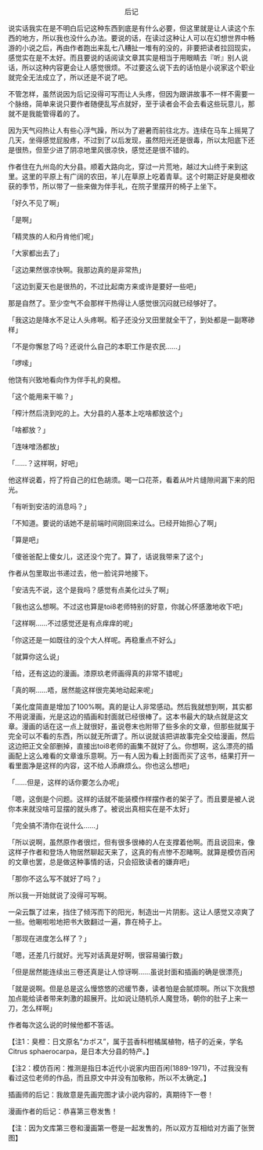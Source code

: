 <p align="center">后记</p>

说实话我实在是不明白后记这种东西到底是有什么必要，但这里就是让人读这个东西的地方，所以我也没什么办法。要说的话，在读过这种让人可以在幻想世界中畅游的小说之后，再由作者跑出来乱七八糟扯一堆有的没的，非要把读者拉回现实，感觉实在是不太好。而且要说的话阅读文章其实是相当于用眼睛去『听』别人说话，所以这种内容更会让人感觉很烦。不过要这么说下去的话怕是小说家这个职业就完全无法成立了，所以还是不说了吧。

不管怎样，虽然说因为后记没得可写而让人头疼，但因为跟讲故事不一样不需要一个脉络，简单来说只要作者随便乱写点就好，至于读者会不会去看这些玩意儿，那就不是我能管得着的了。

因为天气闷热让人有些心浮气躁，所以为了避暑而前往北方。连续在马车上摇晃了几天，坐得感觉屁股疼，不过到了以后发现，虽然阳光还是很毒，所以太阳底下还是很热，但至少进了阴凉地里风很凉快，感觉还是很不错的。

作者住在九州岛的大分县。顺着大路向北，穿过一片荒地，越过大山终于来到这里。这里的平原上有广阔的农田，羊儿在草原上吃着青草。这个时期正好是臭橙收获的季节，所以带了一些来做为伴手礼，在院子里摆开的椅子上坐下。

「好久不见了啊」

「是啊」

「精灵族的人和丹肯他们呢」

「大家都出去了」

「这边果然很凉快啊。我那边真的是非常热」

「这边到夏天也是很热的，不过比起南方来或许是要好一些吧」

那是自然了。至少空气不会那样干热得让人感觉很沉闷就已经够好了。

「我这边是降水不足让人头疼啊。稻子还没分叉田里就全干了，到处都是一副寒碜样」

「不是你懈怠了吗？还说什么自己的本职工作是农民……」

「啰嗦」

他饶有兴致地看向作为伴手礼的臭橙。

「这个能用来干嘛？」

「榨汁然后浇到吃的上。大分县的人基本上吃啥都放这个」

「啥都放？」

「连味噌汤都放」

「……？这样啊，好吧」

他这样说着，捋了捋自己的红色胡须。喝一口花茶，看着从叶片缝隙间漏下来的阳光。

「有听到安洁的消息吗？」

「不知道。要说的话她不是前端时间刚回来过么。已经开始担心了啊」

「算是吧」

「傻爸爸配上傻女儿，这还没个完了。算了，话说我带来了这个」

作者从包里取出书递过去，他一脸诧异地接下。

「安洁先不说，这个是我吗？感觉有点美化过头了啊」

「我也这么想啊。不过这也算是toi8老师特别的好意，你就心怀感激地收下吧」

「这样啊……不过感觉还是有点痒痒的呢」

「你这还是一如既往的没个大人样呢。再稳重点不好么」

「就算你这么说」

「给，还有这边的漫画。漆原玖老师画得真的非常不错呢」

「真的啊……唔，居然能这样很完美地动起来呢」

「美化度简直是增加了100%啊。真的是让人非常感动。然后我就想到啊，其实都不用说漫画，光是这边的插画和封面就已经很棒了。这本书最大的缺点就是这文章。漫画的话在这一点上就很好，虽说卷末也附带了些多余的文章，但那些就属于完全可以不看的东西，所以就无所谓了。所以说就该把讲故事完全交给漫画，然后这边把正文全部删掉，直接出toi8老师的画集不就好了么。你想啊，这么漂亮的插画配上这么难看的文章谁乐意啊。万一有人因为看上封面而买了这书，结果打开一看里面净是这样的内容，这不给人添麻烦么。你也这么想吧」

「……但是，这样的话你要怎么办呢」

「嗯，这倒是个问题。这样的话就不能装模作样摆作者的架子了。而且要是被人说你本来就没啥可显摆的就头疼了。被说出真相实在是不太好」

「完全搞不清你在说什么……」

「所以说啊，虽然原作者很烂，但有很多很棒的人在支撑着他啊。而且说回来，像这样子作者和登场人物居然聊起天来了，这真的有点惨不忍睹啊。就算是模仿百闲的文章也罢，总是做这种事情的话，只会招致读者的嫌弃吧」

「那你不这么写不就好了吗？」

所以我一开始就说了没得可写啊。

一朵云飘了过来，挡住了倾泻而下的阳光，制造出一片阴影。这让人感觉又凉爽了一些。他唰啦啦地把书大致翻过一遍，靠在椅子上。

「那现在进度怎么样了？」

「嗯，还差几行就好。光写对话真是好啊，很容易骗行数」

「但是居然能连续出三卷还真是让人惊讶啊……虽说封面和插画的确是很漂亮」

「就是说啊。但是总是这么慢悠悠的迟缓节奏，读者怕是会腻烦啊。所以下次我想加点能给读者带来刺激的超展开。比如说让随机杀人魔登场，朝你的肚子上来一刀，怎么样啊」

作者每次这么说的时候他都不答话。

【注1：臭橙：日文原名“カボス”，属于芸香科柑橘属植物，桔子的近亲，学名Citrus sphaerocarpa，是日本大分县的特产。】

【注2：模仿百闲：推测是指日本近代小说家内田百闲(1889-1971)，不过我没有看过这位老师的作品，而且原文中并没有加敬称，所以不太确定。】

插画师的后记：我故意是先画完图才读小说内容的，真期待下一卷！

漫画作者的后记：恭喜第三卷发售！

【注：因为文库第三卷和漫画第一卷是一起发售的，所以双方互相给对方画了张贺图】

